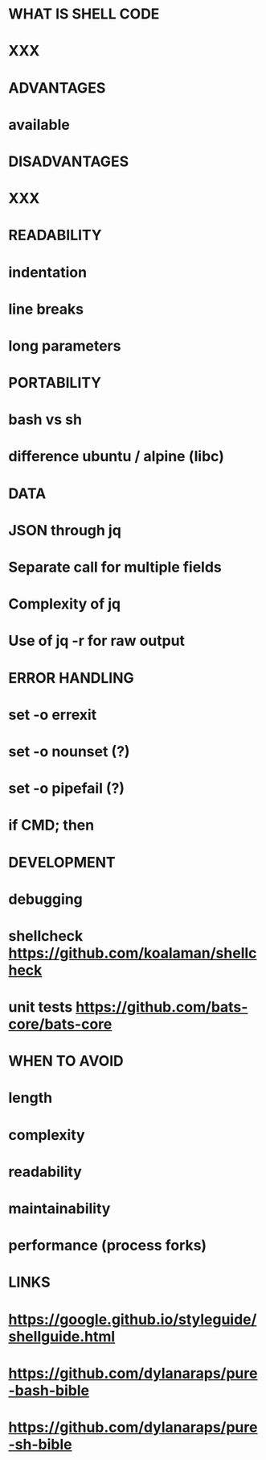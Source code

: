 # WHAT IS SHELL CODE
# XXX

# ADVANTAGES
# available

# DISADVANTAGES
# XXX

# READABILITY
# indentation
# line breaks
# long parameters

# PORTABILITY
# bash vs sh
# difference ubuntu / alpine (libc)

# DATA
# JSON through jq
#   Separate call for multiple fields
#   Complexity of jq
#   Use of jq -r for raw output

# ERROR HANDLING
# set -o errexit
# set -o nounset (?)
# set -o pipefail (?)
# if CMD; then

# DEVELOPMENT
# debugging
# shellcheck https://github.com/koalaman/shellcheck
# unit tests https://github.com/bats-core/bats-core

# WHEN TO AVOID
# length
# complexity
# readability
# maintainability
# performance (process forks)

# LINKS
# https://google.github.io/styleguide/shellguide.html
# https://github.com/dylanaraps/pure-bash-bible
# https://github.com/dylanaraps/pure-sh-bible